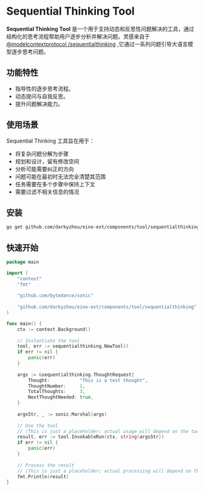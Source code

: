 # Sequential Thinking Tool

**Sequential Thinking Tool**
是一个用于支持动态和反思性问题解决的工具，通过结构化的思考流程帮助用户逐步分析并解决问题。灵感来自于[@modelcontextprotocol
/sequentialthinking](https://github.com/modelcontextprotocol/servers/tree/HEAD/src/sequentialthinking)
,它通过一系列问题引导大语言模型逐步思考问题。

## 功能特性

- 指导性的逐步思考流程。
- 动态提问与自我反思。
- 提升问题解决能力。

## 使用场景

Sequential Thinking 工具旨在用于：

- 将复杂问题分解为步骤
- 规划和设计，留有修改空间
- 分析可能需要纠正的方向
- 问题可能在最初时无法完全清楚其范围
- 任务需要在多个步骤中保持上下文
- 需要过滤不相关信息的情况

## 安装

```bash
go get github.com/darkyzhou/eino-ext/components/tool/sequentialthinking@latest
```

## 快速开始

```go
package main

import (
	"context"
	"fmt"
	
	"github.com/bytedance/sonic"
	
	"github.com/darkyzhou/eino-ext/components/tool/sequentialthinking"
)

func main() {
	ctx := context.Background()
	
	// Instantiate the tool
	tool, err := sequentialthinking.NewTool()
	if err != nil {
		panic(err)
	}
	
	args := &sequentialthinking.ThoughtRequest{
		Thought:           "This is a test thought",
		ThoughtNumber:     1,
		TotalThoughts:     3,
		NextThoughtNeeded: true,
	}
	
	argsStr, _ := sonic.Marshal(args)
	
	// Use the tool
	// (This is just a placeholder; actual usage will depend on the tool's functionality)
	result, err := tool.InvokableRun(ctx, string(argsStr))
	if err != nil {
		panic(err)
	}
	
	// Process the result
	// (This is just a placeholder; actual processing will depend on the tool's output)
	fmt.Println(result)
}
```